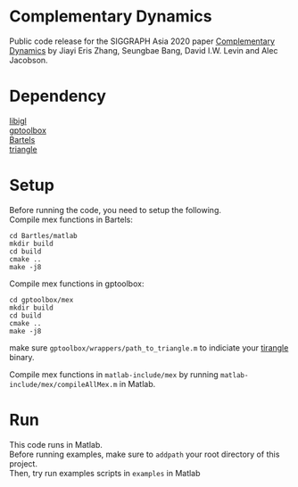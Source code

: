 # Complementary Dynamics

Public code release for the SIGGRAPH Asia 2020 paper [Complementary Dynamics](https://www.dgp.toronto.edu/projects/complementary-dynamics/) by Jiayi Eris Zhang, Seungbae Bang, David I.W. Levin and Alec Jacobson.

# Dependency

[libigl](https://github.com/libigl)\
[gptoolbox](https://github.com/alecjacobson/gptoolbox)\
[Bartels](https://github.com/dilevin/Bartels)\
[triangle](https://github.com/libigl/triangle)

# Setup

Before running the code, you need to setup the following.\
Compile mex functions in Bartels:

    cd Bartles/matlab
    mkdir build
    cd build
    cmake ..
    make -j8

Compile mex functions in gptoolbox:

    cd gptoolbox/mex
    mkdir build
    cd build
    cmake ..
    make -j8

make sure `gptoolbox/wrappers/path_to_triangle.m` to indiciate your [tirangle](https://github.com/libigl/triangle) binary.

Compile mex functions in `matlab-include/mex` by running `matlab-include/mex/compileAllMex.m` in Matlab.


# Run

This code runs in Matlab.\
Before running examples, make sure to `addpath` your root directory of this project.\
Then, try run examples scripts in `examples` in Matlab

